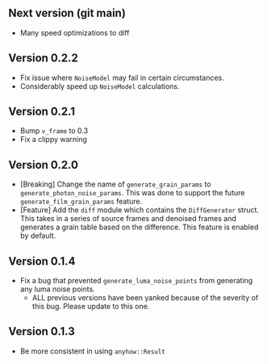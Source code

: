 <!-- ## Upcoming (WIP)

- [Feature] Add a new function, `generate_film_grain_params`. This works like `generate_photon_noise_params` but generates more coarse, film-like grain.
- [Feature] Add the `estimate` module which contains the `estimate_plane_noise` function. This takes in a series of frames and estimates the amount of noise for each of them. This feature is enabled by default. -->

## Next version (git main)

- Many speed optimizations to diff

## Version 0.2.2

- Fix issue where `NoiseModel` may fail in certain circumstances.
- Considerably speed up `NoiseModel` calculations.

## Version 0.2.1

- Bump `v_frame` to 0.3
- Fix a clippy warning

## Version 0.2.0

- [Breaking] Change the name of `generate_grain_params` to `generate_photon_noise_params`. This was done to support the future `generate_film_grain_params` feature.
- [Feature] Add the `diff` module which contains the `DiffGenerator` struct. This takes in a series of source frames and denoised frames and generates a grain table based on the difference. This feature is enabled by default.

## Version 0.1.4

- Fix a bug that prevented `generate_luma_noise_points` from generating any luma noise points.
  - ALL previous versions have been yanked because of the severity of this bug. Please update to this one.

## Version 0.1.3

- Be more consistent in using `anyhow::Result`
